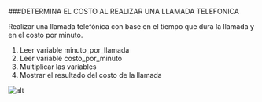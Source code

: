 ###DETERMINA EL COSTO AL REALIZAR UNA LLAMADA TELEFONICA

 Realizar una llamada telefónica con base en el tiempo que dura la llamada y en el costo por minuto.
 
 1. Leer variable minuto_por_llamada
 2. Leer variable costo_por_minuto
 3. Multiplicar las variables
 4. Mostrar el resultado del costo de la llamada
 
 ![alt]( http://1.1m.yt/usbMyf.jpg)
